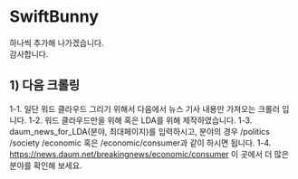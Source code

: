 # SwiftBunny
하나씩 추가해 나가겠습니다.  
감사합니다.

## 1) 다음 크롤링
1-1. 일단 워드 클라우드 그리기 위해서 다음에서 뉴스 기사 내용만 가져오는 크롤러 입니다.
1-2. 워드 클라우드만을 위해 혹은 LDA를 위해 제작하였습니다.
1-3. daum_news_for_LDA(분야, 최대페이지)를 입력하시고, 분야의 경우 /politics /society /economic 혹은 /economic/consumer과 같이 하시면 됩니다.
1-4. https://news.daum.net/breakingnews/economic/consumer 이 곳에서 더 많은 분야를 확인해 보세요.
